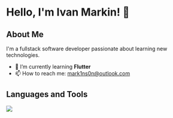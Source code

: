 # Hello, I'm Ivan Markin! 👋

## About Me
I'm a fullstack software developer passionate about learning new technologies.

- 🌱 I’m currently learning **Flutter**
- 📫 How to reach me: [mark1ns0n@outlook.com](mailto:mark1ns0n@outlook.com)

## Languages and Tools
<img src="https://skillicons.dev/icons?i=javascript,react,reactnative,nodejs,postgres,mysql,php,java,docker,aws,mongodb" />

<!--
**mark1ns0n/mark1ns0n** is a ✨ _special_ ✨ repository because its `README.md` (this file) appears on your GitHub profile.

Here are some ideas to get you started:

- 🔭 I’m currently working on ...
- 🌱 I’m currently learning ...
- 👯 I’m looking to collaborate on ...
- 🤔 I’m looking for help with ...
- 💬 Ask me about ...
- 📫 How to reach me: ...
- 😄 Pronouns: ...
- ⚡ Fun fact: ...
-->
